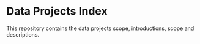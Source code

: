 # Data Projects Index

This repository contains the data projects scope, introductions, scope and descriptions.

